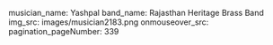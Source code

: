 musician_name: Yashpal
band_name: Rajasthan Heritage Brass Band
img_src: images/musician2183.png
onmouseover_src: 
pagination_pageNumber: 339